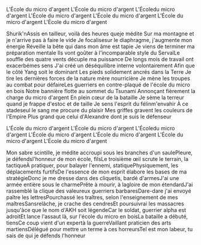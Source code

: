 L'École du micro d'argent
L'École du micro d'argent
L'Écoledu micro d'argent
L'École du micro d'argent
L'École du micro d'argent
L'École du micro d'argent
L'École du micro d'argent

Shurik'nAssis en tailleur, voilà des heures queje médite
Sur ma montagne et je n'arrive pas à faire le vide
Je focalisesur le diaphragme, j'augmente mon énergie
Réveille la bête qui dans mon âme est tapie
Je viens de terminer ma préparation mentale
Ils vont goûter à l'incomparable style du ServalLe souffle des quatre vents décuple ma puissance
De longs mois de travail ont exacerbémes sens
J'ai créé un déséquilibre interne volontairement
Afin que le côté Yang soit le dominant
Les pieds solidement ancrés dans la Terre
Je tire les dernières forces de la nature mère nourricière
Je mène les troupes au combat pour défaireLes guerriers en contre-plaqué de l'école du micro en bois
Notre bannière flotte au sommet du Tsunami
Annonçant fièrement la charge du micro d'argent
En plein cœur de la bataille
Je sème la terreur quand je frappe d'estoc et de taille
Je sens l'esprit du félinm'envahir
À ce stadeseul le sang me procure du plaisir
Mes griffes gravent les couleurs de l'Empire
Plus grand que celui d'Alexandre dont je suis le défenseur

L'École du micro d'argent
L'École du micro d'argent
L'Écoledu micro d'argent
L'École du micro d'argent
L'École du micro d'argent
L'École du micro d'argent
L'École du micro d'argent

Mon sabre scintille, je médite accroupi sous les branches d'un saulePleure,
je défendsl'honneur de mon école, filsLe troisième œil scrute le terrain,
la tactiqueÀ pratiquer, pour balayer l'ennemi, statiquePhysiquement,
les déplacements furtifsDe l'essence de mon esprit élabore les bases de ma stratégieDonc je me dresse dans des cliquetis,
bardé d'armesJ'ai une armée entière sous le charmePrête à mourir, à lagloire de mon étendardJ'ai rassemblé la clique des valeureux guerriers barbaresDare-dare j'ai envoyé paître les lettresPourchassé les traîtres, selon l'enseignement de mes maîtresSansrelâche, je crache des cendresEt poursuivrai les massacres jusqu'àce que le nom d'AKH soit légendeCar le soldat, guerrier alpha est adroitEt lance l'assaut là, sur l'école du micro en boisLa bataille a débuté, tiensCe coup vient d'un expertà la guerreVaillant praticien des arts martiensDélégué pour mettre un terme à ces horreursTel est mon labeur, tu sais de qui je défends l'honneur


